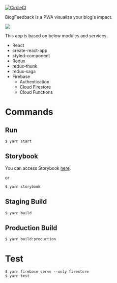 [![CircleCI](https://circleci.com/gh/ninjinkun/blog-feedback-app.svg?style=svg&circle-token=f9faff2d125195261cccf6cf8f6c9aabd1733603)](https://circleci.com/gh/ninjinkun/blog-feedback-app)

BlogFeedback is a PWA visualize your blog's impact. 

<img src="https://user-images.githubusercontent.com/113420/50003891-97424b80-ffe8-11e8-949f-def709c14aa5.gif">

This app is based on below modules and services.
- React
- create-react-app
- styled-component
- Redux
- redux-thunk
- redux-saga
- Firebase
  - Authentication
  - Cloud Firestore
  - Cloud Functions

# Commands
## Run
```
$ yarn start
```

## Storybook
You can access Storybook [here](https://ninjinkun.github.io/blog-feedback-app/).

or

```
$ yarn storybook
```

## Staging Build
```
$ yarn build
```

## Production Build
```
$ yarn build:production
```

# Test

```
$ yarn firebase serve --only firestore
$ yarn test
```
